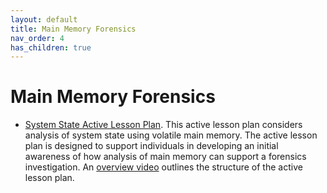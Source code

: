 ```yaml
---
layout: default
title: Main Memory Forensics
nav_order: 4
has_children: true
---
```


# Main Memory Forensics

* [System State Active Lesson Plan](system-state/). This active lesson plan considers analysis of system state using volatile main memory. The active lesson plan is designed to support individuals in developing an initial awareness of how analysis of main memory can support a forensics investigation. An [overview video](resources/memory.m4v) outlines the structure of the active lesson plan.
